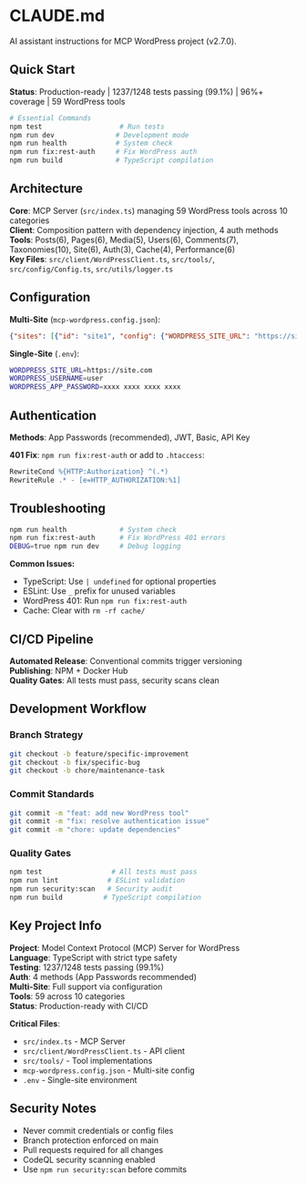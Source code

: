 # CLAUDE.md

AI assistant instructions for MCP WordPress project (v2.7.0).

## Quick Start

**Status**: Production-ready | 1237/1248 tests passing (99.1%) | 96%+ coverage | 59 WordPress tools

```bash
# Essential Commands
npm test                   # Run tests
npm run dev               # Development mode
npm run health            # System check
npm run fix:rest-auth     # Fix WordPress auth
npm run build             # TypeScript compilation
```

## Architecture

**Core**: MCP Server (`src/index.ts`) managing 59 WordPress tools across 10 categories  
**Client**: Composition pattern with dependency injection, 4 auth methods  
**Tools**: Posts(6), Pages(6), Media(5), Users(6), Comments(7), Taxonomies(10), Site(6), Auth(3), Cache(4), Performance(6)  
**Key Files**: `src/client/WordPressClient.ts`, `src/tools/`, `src/config/Config.ts`, `src/utils/logger.ts`

## Configuration

**Multi-Site** (`mcp-wordpress.config.json`):
```json
{"sites": [{"id": "site1", "config": {"WORDPRESS_SITE_URL": "https://site.com", "WORDPRESS_USERNAME": "user", "WORDPRESS_APP_PASSWORD": "xxxx xxxx"}}]}
```

**Single-Site** (`.env`):
```bash
WORDPRESS_SITE_URL=https://site.com
WORDPRESS_USERNAME=user
WORDPRESS_APP_PASSWORD=xxxx xxxx xxxx xxxx
```

## Authentication

**Methods**: App Passwords (recommended), JWT, Basic, API Key

**401 Fix**: `npm run fix:rest-auth` or add to `.htaccess`:
```apache
RewriteCond %{HTTP:Authorization} ^(.*)
RewriteRule .* - [e=HTTP_AUTHORIZATION:%1]
```

## Troubleshooting

```bash
npm run health             # System check
npm run fix:rest-auth      # Fix WordPress 401 errors
DEBUG=true npm run dev     # Debug logging
```

**Common Issues:**
- TypeScript: Use `| undefined` for optional properties
- ESLint: Use `_` prefix for unused variables
- WordPress 401: Run `npm run fix:rest-auth`
- Cache: Clear with `rm -rf cache/`

## CI/CD Pipeline

**Automated Release**: Conventional commits trigger versioning  
**Publishing**: NPM + Docker Hub  
**Quality Gates**: All tests must pass, security scans clean

## Development Workflow

### Branch Strategy
```bash
git checkout -b feature/specific-improvement
git checkout -b fix/specific-bug
git checkout -b chore/maintenance-task
```

### Commit Standards
```bash
git commit -m "feat: add new WordPress tool"
git commit -m "fix: resolve authentication issue"
git commit -m "chore: update dependencies"
```

### Quality Gates
```bash
npm test                 # All tests must pass
npm run lint            # ESLint validation
npm run security:scan   # Security audit
npm run build          # TypeScript compilation
```

## Key Project Info

**Project**: Model Context Protocol (MCP) Server for WordPress  
**Language**: TypeScript with strict type safety  
**Testing**: 1237/1248 tests passing (99.1%)  
**Auth**: 4 methods (App Passwords recommended)  
**Multi-Site**: Full support via configuration  
**Tools**: 59 across 10 categories  
**Status**: Production-ready with CI/CD

**Critical Files**:
- `src/index.ts` - MCP Server
- `src/client/WordPressClient.ts` - API client
- `src/tools/` - Tool implementations
- `mcp-wordpress.config.json` - Multi-site config
- `.env` - Single-site environment

## Security Notes

- Never commit credentials or config files
- Branch protection enforced on main
- Pull requests required for all changes
- CodeQL security scanning enabled
- Use `npm run security:scan` before commits